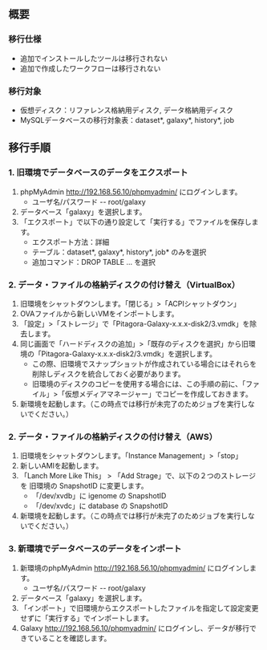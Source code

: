 
概要
----

### 移行仕様

-   追加でインストールしたツールは移行されない
-   追加で作成したワークフローは移行されない

### 移行対象

-   仮想ディスク：リファレンス格納用ディスク, データ格納用ディスク
-   MySQLデータベースの移行対象表：dataset\*, galaxy\*, history\*, job

移行手順
--------

### 1. 旧環境でデータベースのデータをエクスポート

1.  phpMyAdmin <http://192.168.56.10/phpmyadmin/> にログインします。
    -   ユーザ名/パスワード -- root/galaxy
2.  データベース「galaxy」を選択します。
3.  「エクスポート」で以下の通り設定して「実行する」でファイルを保存します。
    -   エクスポート方法：詳細
    -   テーブル：dataset\*, galaxy\*, history\*, job\* のみを選択
    -   追加コマンド：DROP TABLE ... を選択

### 2. データ・ファイルの格納ディスクの付け替え（VirtualBox）

1.  旧環境をシャットダウンします。「閉じる」&gt;「ACPIシャットダウン」
2.  OVAファイルから新しいVMをインポートします。
3.  「設定」&gt;「ストレージ」で「Pitagora-Galaxy-x.x.x-disk2/3.vmdk」を除去します。
4.  同じ画面で「ハードディスクの追加」&gt;「既存のディスクを選択」から旧環境の「Pitagora-Galaxy-x.x.x-disk2/3.vmdk」を選択します。
    -   この際、旧環境でスナップショットが作成されている場合にはそれらを削除しディスクを統合しておく必要があります。
    -   旧環境のディスクのコピーを使用する場合には、この手順の前に、「ファイル」&gt;「仮想メディアマネージャー」でコピーを作成しておきます。
5.  新環境を起動します。（この時点では移行が未完了のためジョブを実行しないでください。）

### 2. データ・ファイルの格納ディスクの付け替え（AWS）

1.  旧環境をシャットダウンします。「Instance Management」&gt;「stop」
2.  新しいAMIを起動します。
3.  「Lanch More Like This」 &gt; 「Add Strage」で、以下の２つのストレージを 旧環境の SnapshotID に変更します。
    -   「/dev/xvdb」に igenome の SnapshotID
    -   「/dev/xvdc」に database の SnapshotID
4.  新環境を起動します。（この時点では移行が未完了のためジョブを実行しないでください。）

### 3. 新環境でデータベースのデータをインポート

1.  新環境のphpMyAdmin <http://192.168.56.10/phpmyadmin/> にログインします。
    -   ユーザ名/パスワード -- root/galaxy
2.  データベース「galaxy」を選択します。
3.  「インポート」で旧環境からエクスポートしたファイルを指定して設定変更せずに「実行する」でインポートします。
4.  Galaxy <http://192.168.56.10/phpmyadmin/> にログインし、データが移行できていることを確認します。
